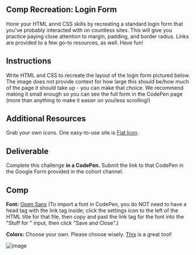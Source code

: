 ## Comp Recreation: Login Form

Hone your HTML annd CSS skills by recreating a standard login form that you've probably interacted with on countless sites. This will give you practice paying close attention to margin, padding, and border radius. Links are provided to a few go-to resources, as well. Have fun!

## Instructions

Write HTML and CSS to recreate the layout of the login form pictured below. The image does not provide context for how large this should be/how much of the page it should take up - you can make that choice. We recommend making it small enough so you can see the full form in the CodePen page (more than anything to make it easier on you/less scrolling!)

## Additional Resources

Grab your own icons. One easy-to-use site is [Flat Icon](flaticon.com).

## Deliverable

Complete this challenge **in a CodePen.** Submit the link to that CodePen in the Google Form provided in the cohort channel.

## Comp

**Font:** [Open Sans](https://fonts.google.com/?query=open+san&selection.family=Open+Sans) (To import a font in CodePen, you do NOT need to have a head tag with the link tag inside; click the settings icon to the left of the HTML title for that file, then copy and past the link tag for the font into the "Stuff for <head>" input, then click "Save and Close".)

**Colors:** Choose your own. Please choose wisely. [This](https://htmlcolorcodes.com/color-picker/) is a great tool!

![image](https://user-images.githubusercontent.com/25447342/68785472-77057d00-05fb-11ea-9d9f-0b6c096027d5.png)
